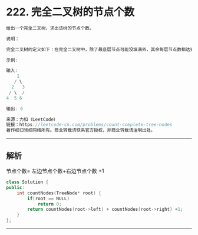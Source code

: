 # 222. 完全二叉树的节点个数

```c++
给出一个完全二叉树，求出该树的节点个数。

说明：

完全二叉树的定义如下：在完全二叉树中，除了最底层节点可能没填满外，其余每层节点数都达到最大值，并且最下面一层的节点都集中在该层最左边的若干位置。若最底层为第 h 层，则该层包含 1~ 2h 个节点。

示例:

输入: 
    1
   / \
  2   3
 / \  /
4  5 6

输出: 6

来源：力扣（LeetCode）
链接：https://leetcode-cn.com/problems/count-complete-tree-nodes
著作权归领扣网络所有。商业转载请联系官方授权，非商业转载请注明出处。
```

---

## 解析

节点个数= 左边节点个数+右边节点个数 +1


```c++
class Solution {
public:
    int countNodes(TreeNode* root) {
        if(root == NULL)
            return 0;
        return countNodes(root->left) + countNodes(root->right) +1;
    }
};
```

---



